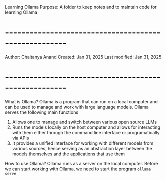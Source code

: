 Learning Ollama
Purpose: A folder to keep notes and to maintain code for learning  Ollama
# -----------------------------------------------------

Author: Chaitanya Anand
Created: Jan 31, 2025
Last modified: Jan 31, 2025
# -----------------------------------------------------

What is Ollama?
Ollama is a program that can run on a local computer and can be used to manage and work with large language models. Ollama serves the following main functions
1. Allows one to manage and switch between various open source LLMs
2. Runs the models locally on the host computer and allows for interacting with them either through the command line interface or programatically via APIs
3. It provides a unified interface for working with different models from various sources, hence serving as an abstraction layer between the models themselves and the applications that use them

How to use Ollama?
Ollama runs as a server on the local computer. Before we can start working with Ollama, we need to start the program
`ollama serve`
